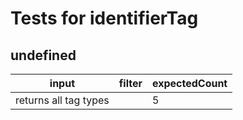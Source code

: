 # Tests for identifierTag

## undefined

| input                 | filter | expectedCount |
| --------------------- | ------ | ------------- |
| returns all tag types |        | 5             |